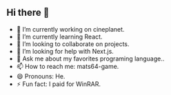 ## Hi there 👋
- 🔭 I’m currently working on cineplanet.
- 🌱 I’m currently learning React.
- 👯 I’m looking to collaborate on projects.
- 🤔 I’m looking for help with Next.js.
- 💬 Ask me about my favorites programing language..
- 📫 How to reach me: mats64-game.
- 😄 Pronouns: He.
- ⚡ Fun fact: I paid for WinRAR.